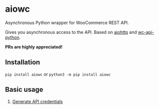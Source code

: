 # aiowc
Asynchronous Python wrapper for WooCommerce REST API.

Gives you asynchronous access to the API. 
Based on [aiohttp](https://github.com/aio-libs/aiohttp) and [wc-api-python](https://github.com/woocommerce/wc-api-python). 

**PRs are highly appreciated!**

## Installation
```pip install aiowc``` or ```python3 -m pip install aiowc```

## Basic usage
1. [Generate API credentials](http://woocommerce.github.io/woocommerce-rest-api-docs/#rest-api-keys)
